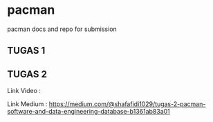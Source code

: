 # pacman
pacman docs and repo for submission

## TUGAS 1



## TUGAS 2
Link Video : 


Link Medium : 
https://medium.com/@shafafidi1029/tugas-2-pacman-software-and-data-engineering-database-b1361ab83a01
